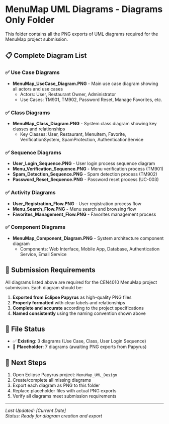 # MenuMap UML Diagrams - Diagrams Only Folder

This folder contains all the PNG exports of UML diagrams required for the MenuMap project submission.

## 📋 Complete Diagram List

### ✅ Use Case Diagrams
- **MenuMap_UseCase_Diagram.PNG** - Main use case diagram showing all actors and use cases
  - Actors: User, Restaurant Owner, Administrator
  - Use Cases: TM901, TM902, Password Reset, Manage Favorites, etc.

### ✅ Class Diagrams  
- **MenuMap_Class_Diagram.PNG** - System class diagram showing key classes and relationships
  - Key Classes: User, Restaurant, MenuItem, Favorite, VerificationSystem, SpamProtection, AuthenticationService

### ✅ Sequence Diagrams
- **User_Login_Sequence.PNG** - User login process sequence diagram
- **Menu_Verification_Sequence.PNG** - Menu verification process (TM901)
- **Spam_Detection_Sequence.PNG** - Spam detection process (TM902)  
- **Password_Reset_Sequence.PNG** - Password reset process (UC-003)

### ✅ Activity Diagrams
- **User_Registration_Flow.PNG** - User registration process flow
- **Menu_Search_Flow.PNG** - Menu search and browsing flow
- **Favorites_Management_Flow.PNG** - Favorites management process

### ✅ Component Diagrams
- **MenuMap_Component_Diagram.PNG** - System architecture component diagram
  - Components: Web Interface, Mobile App, Database, Authentication Service, Email Service

## 🎯 Submission Requirements

All diagrams listed above are required for the CEN4010 MenuMap project submission. Each diagram should be:

1. **Exported from Eclipse Papyrus** as high-quality PNG files
2. **Properly formatted** with clear labels and relationships
3. **Complete and accurate** according to the project specifications
4. **Named consistently** using the naming convention shown above

## 📁 File Status

- ✅ **Existing**: 3 diagrams (Use Case, Class, User Login Sequence)
- 🔄 **Placeholder**: 7 diagrams (awaiting PNG exports from Papyrus)

## 🚀 Next Steps

1. Open Eclipse Papyrus project: `MenuMap_UML_Design`
2. Create/complete all missing diagrams
3. Export each diagram as PNG to this folder
4. Replace placeholder files with actual PNG exports
5. Verify all diagrams meet submission requirements

---

*Last Updated: [Current Date]*  
*Status: Ready for diagram creation and export*
